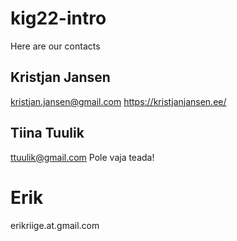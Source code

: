 # kig22-intro

Here are our contacts

## Kristjan Jansen

kristjan.jansen@gmail.com
https://kristjanjansen.ee/

## Tiina Tuulik

ttuulik@gmail.com
Pole vaja teada!

# Erik
erikriige.at.gmail.com
